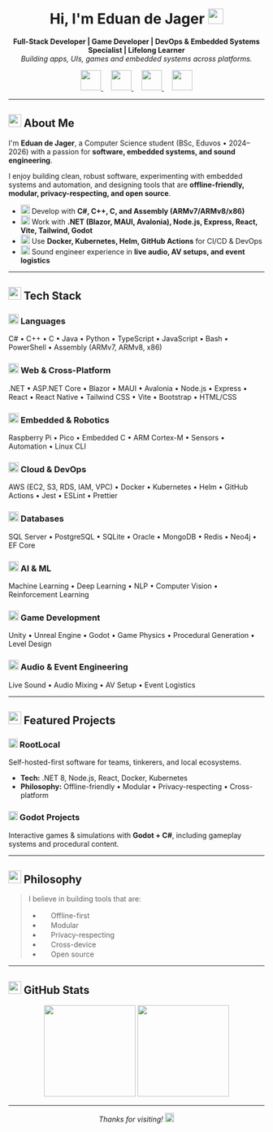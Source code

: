 <!-- Profile README for Wannie-1E -->

<h1 align="center">
  Hi, I'm Eduan de Jager 
  <img src="https://cdn.jsdelivr.net/npm/bootstrap-icons/icons/hand-thumbs-up.svg" width="30"/>
</h1>

<p align="center">
  <b>Full-Stack Developer | Game Developer | DevOps & Embedded Systems Specialist | Lifelong Learner</b><br/>
  <i>Building apps, UIs, games and embedded systems across platforms.</i>
</p>

<p align="center">
  <a href="https://www.linkedin.com/in/eduan-de-jager-72756a297/">
    <img src="https://cdn.jsdelivr.net/npm/bootstrap-icons/icons/linkedin.svg" width="40"/>
  </a>
  &nbsp;&nbsp;&nbsp;
  <a href="https://orcid.org/0009-0009-7104-635X">
    <img src="https://cdn.jsdelivr.net/npm/bootstrap-icons/icons/mortarboard.svg" width="40"/>
  </a>
  &nbsp;&nbsp;&nbsp;
  <a href="https://github.com/RootLocalOpen">
    <img src="https://cdn.jsdelivr.net/npm/bootstrap-icons/icons/github.svg" width="40"/>
  </a>
  &nbsp;&nbsp;&nbsp;
  <a href="https://eduandejager.pages.dev/">
    <img src="https://cdn.jsdelivr.net/npm/bootstrap-icons/icons/globe.svg" width="40"/>
  </a>
</p>

---

## <img src="https://cdn.jsdelivr.net/npm/bootstrap-icons/icons/rocket.svg" width="25"/> About Me

I'm **Eduan de Jager**, a Computer Science student (BSc, Eduvos • 2024–2026) with a passion for **software, embedded systems, and sound engineering**.  

I enjoy building clean, robust software, experimenting with embedded systems and automation, and designing tools that are **offline-friendly, modular, privacy-respecting, and open source**.  

- <img src="https://cdn.jsdelivr.net/npm/bootstrap-icons/icons/laptop.svg" width="18"/> Develop with **C#, C++, C, and Assembly (ARMv7/ARMv8/x86)**  
- <img src="https://cdn.jsdelivr.net/npm/bootstrap-icons/icons/windows.svg" width="18"/> Work with **.NET (Blazor, MAUI, Avalonia), Node.js, Express, React, Vite, Tailwind, Godot**  
- <img src="https://cdn.jsdelivr.net/npm/bootstrap-icons/icons/gear.svg" width="18"/> Use **Docker, Kubernetes, Helm, GitHub Actions** for CI/CD & DevOps  
- <img src="https://cdn.jsdelivr.net/npm/bootstrap-icons/icons/music-note-beamed.svg" width="18"/> Sound engineer experience in **live audio, AV setups, and event logistics**  

---

## <img src="https://cdn.jsdelivr.net/npm/bootstrap-icons/icons/tools.svg" width="25"/> Tech Stack

### <img src="https://cdn.jsdelivr.net/npm/bootstrap-icons/icons/code-slash.svg" width="20"/> Languages  
C# • C++ • C • Java • Python • TypeScript • JavaScript • Bash • PowerShell • Assembly (ARMv7, ARMv8, x86)

### <img src="https://cdn.jsdelivr.net/npm/bootstrap-icons/icons/laptop.svg" width="20"/> Web & Cross-Platform  
.NET • ASP.NET Core • Blazor • MAUI • Avalonia • Node.js • Express • React • React Native • Tailwind CSS • Vite • Bootstrap • HTML/CSS  

### <img src="https://cdn.jsdelivr.net/npm/bootstrap-icons/icons/cpu.svg" width="20"/> Embedded & Robotics  
Raspberry Pi • Pico • Embedded C • ARM Cortex-M • Sensors • Automation • Linux CLI  

### <img src="https://cdn.jsdelivr.net/npm/bootstrap-icons/icons/cloud.svg" width="20"/> Cloud & DevOps  
AWS (EC2, S3, RDS, IAM, VPC) • Docker • Kubernetes • Helm • GitHub Actions • Jest • ESLint • Prettier  

### <img src="https://cdn.jsdelivr.net/npm/bootstrap-icons/icons/database.svg" width="20"/> Databases  
SQL Server • PostgreSQL • SQLite • Oracle • MongoDB • Redis • Neo4j • EF Core  

### <img src="https://cdn.jsdelivr.net/npm/bootstrap-icons/icons/robot.svg" width="20"/> AI & ML  
Machine Learning • Deep Learning • NLP • Computer Vision • Reinforcement Learning  

### <img src="https://cdn.jsdelivr.net/npm/bootstrap-icons/icons/controller.svg" width="20"/> Game Development  
Unity • Unreal Engine • Godot • Game Physics • Procedural Generation • Level Design  

### <img src="https://cdn.jsdelivr.net/npm/bootstrap-icons/icons/soundwave.svg" width="20"/> Audio & Event Engineering  
Live Sound • Audio Mixing • AV Setup • Event Logistics  

---

## <img src="https://cdn.jsdelivr.net/npm/bootstrap-icons/icons/star.svg" width="25"/> Featured Projects

### <img src="https://cdn.jsdelivr.net/npm/bootstrap-icons/icons/house.svg" width="18"/> RootLocal  
Self-hosted-first software for teams, tinkerers, and local ecosystems.  
- **Tech:** .NET 8, Node.js, React, Docker, Kubernetes  
- **Philosophy:** Offline-friendly • Modular • Privacy-respecting • Cross-platform  

### <img src="https://cdn.jsdelivr.net/npm/bootstrap-icons/icons/controller.svg" width="18"/> Godot Projects  
Interactive games & simulations with **Godot + C#**, including gameplay systems and procedural content.  

---

## <img src="https://cdn.jsdelivr.net/npm/bootstrap-icons/icons/compass.svg" width="25"/> Philosophy  

> I believe in building tools that are:  
> - <img src="https://cdn.jsdelivr.net/npm/bootstrap-icons/icons/lightning-charge.svg" width="16"/> Offline-first  
> - <img src="https://cdn.jsdelivr.net/npm/bootstrap-icons/icons/puzzle.svg" width="16"/> Modular  
> - <img src="https://cdn.jsdelivr.net/npm/bootstrap-icons/icons/shield-lock.svg" width="16"/> Privacy-respecting  
> - <img src="https://cdn.jsdelivr.net/npm/bootstrap-icons/icons/phone.svg" width="16"/> Cross-device  
> - <img src="https://cdn.jsdelivr.net/npm/bootstrap-icons/icons/git.svg" width="16"/> Open source  

---

## <img src="https://cdn.jsdelivr.net/npm/bootstrap-icons/icons/bar-chart-line.svg" width="25"/> GitHub Stats  

<p align="center">
  <img height="180em" src="https://github-readme-stats.vercel.app/api?username=Wannie-1E&show_icons=true&count_private=true&theme=radical"/>
  <img height="180em" src="https://github-readme-stats.vercel.app/api/top-langs/?username=Wannie-1E&layout=compact&theme=radical"/>
</p>

---

<p align="center">
  <i>Thanks for visiting! <img src="https://cdn.jsdelivr.net/npm/bootstrap-icons/icons/rocket-takeoff.svg" width="18"/></i>
</p>